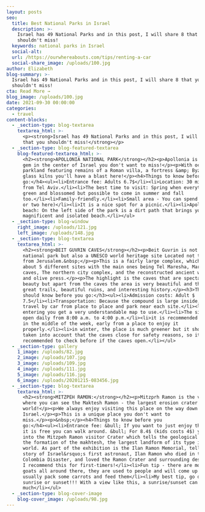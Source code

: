 ```yaml
---
layout: posts
seo:
  title: Best National Parks in Israel
  description: >-
    Israel has 49 National Parks and in this post, I will share 8 that you
    shouldn't miss!
  keywords: national parks in Israel
  social-alt:
  url: /https://ourwhereabouts.com/tips/renting-a-car
  social-share_image: /uploads/100.jpg
author: Elizabeth
blog-summary: >-
  Israel has 49 National Parks and in this post, I will share 8 that you
  shouldn't miss!
cta: Read More →
blog_image: /uploads/100.jpg
date: 2021-09-30 00:00:00
categories:
  - travel
content-blocks:
  - _section-type: blog-textarea
    textarea_html: >-
      <p><strong>Israel has 49 National Parks and in this post, I will share 8
      that you shouldn't miss!</strong></p>
  - _section-type: blog-featured-textarea
    blog-featured-textarea_html: >-
      <h2><strong>APOLLONIA NATIONAL PARK</strong></h2><p>Apollonia is a hidden
      gem in the center of Israel you don't want to miss!</p><p>With oceanfront
      parkland featuring remains of a Roman villa, a fortress &amp; Byzantine
      glass kilns you'll have a blast here!</p><h4>Things to know before you
      go:</h4><ul><li>Entrance fee: Adults 6.7$</li><li>Location: 30 minutes
      from Tel Aviv.</li><li>The best time to visit: Spring when everything is
      green and blossomed but possible to come in summer and fall
      too.</li><li>Family-friendly.</li><li>Small area - You can spend an hour
      or two here)</li><li>It is a nice spot for a picnic.</li><li>︎Apollonia
      beach: On the left side of the park is a dirt path that brings you to a
      magnificent and isolated beach.</li></ul>
  - _section-type: blog-window
    right_image: /uploads/121.jpg
    left_image: /uploads/148.jpg
  - _section-type: blog-textarea
    textarea_html: >-
      <h2><strong>BEIT GUVRIN CAVES</strong></h2><p>Beit Guvrin is not only a
      national park but also a UNESCO world heritage site Located not too far
      from Jerusalem.&nbsp;</p><p>This is a fairly large complex, which includes
      about 5 different sites with the main ones being Tel Maresha, Maresha
      caves, The northern city complex, and the reconstructed ancient wine press
      and olive press.</p><p>The highlight is the caves that are spectacular in
      beauty but apart from the caves the area is very beautiful and there are
      great trails, beautiful ruins, and interesting history.</p><h3>Things you
      should know before you go:</h3><ul><li>Admission costs: Adult $
      7.5</li><li>Transportation: Because the compound is large inside, you
      travel by car from place to place and park near each site.</li><li>When
      entering you get a very understandable map to use.</li><li>The site is
      open daily from 8:00 a.m. to 4:00 p.m.</li><li>it is recommended to arrive
      in the middle of the week, early from a place to enjoy it
      properly.</li><li>in winter, the place is much greener but it should be
      taken into account that the caves close for safety reasons, so it is
      recommended to check before if the caves open.</li></ul>
  - _section-type: gallery
    1_image: /uploads/82.jpg
    2_image: /uploads/107.jpg
    3_image: /uploads/109.jpg
    4_image: /uploads/111.jpg
    5_image: /uploads/116.jpg
    6_image: /uploads/20201215-083456.jpg
  - _section-type: blog-textarea
    textarea_html: >-
      <h2><strong>MITZPEH RAMON:</strong></h2><p>Mitzprh Ramon is the viewpoint
      where you can see the Maktesh Ramon - the largest erosion crater in the
      world!</p><p>We always enjoy visiting this place on the way down south of
      Israel.</p><p>This is a unique place you don't want to
      miss.</p><p>&nbsp;</p><h4>Things to know before you
      go:</h4><ul><li>︎Entrance fee: &bull; If you want to just enjoy the view
      it is free you can walk around. &bull; For 8.4$ (kids costs 4$) you can go
      into the Mitzpeh Ramon visitor Crater which tells the geological story of
      the formation of the makhtesh, the largest landform of its type in the
      world. As part of the exhibition is the Ilan Ramon Memorial, telling the
      story of Israel&rsquo;s first astronaut, Ilan Ramon who died in the 2003
      Colombia Disaster, and loved the Ramon Crater and surrounding desert area.
      I recommend this for first-timers!</li><li>︎Fun tip - there are mountain
      goats all around there, they are used to people and will come up close. I
      usually pack some carrots and feed them</li><li>︎My best tip, go during
      sunrise or sunset!!! With a view like this, a sunrise/sunset can add so
      much</li></ul>
  - _section-type: blog-cover-image
    blog-cover_image: /uploads/98.jpg
---
```

